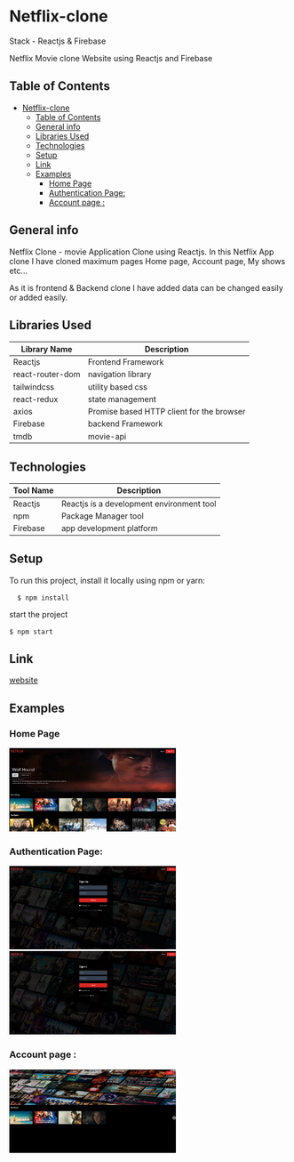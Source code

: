# Netflix-clone

Stack - Reactjs & Firebase

Netflix Movie clone Website using Reactjs and Firebase

## Table of Contents

- [Netflix-clone](#netflix-clone)
  - [Table of Contents](#table-of-contents)
  - [General info](#general-info)
  - [Libraries Used](#libraries-used)
  - [Technologies](#technologies)
  - [Setup](#setup)
  - [Link](#link)
  - [Examples](#examples)
    - [Home Page](#home-page)
    - [Authentication Page:](#authentication-page)
    - [Account page :](#account-page-)

## General info

Netflix Clone - movie Application Clone using Reactjs. In this Netflix App clone I have cloned maximum pages Home page, Account page, My shows etc...

As it is frontend & Backend clone I have added data can be changed easily or added easily.

## Libraries Used

| Library Name     | Description                               |
| ---------------- | ----------------------------------------- |
| Reactjs          | Frontend Framework                        |
| react-router-dom | navigation library                        |
| tailwindcss      | utility based css                         |
| react-redux      | state management                          |
| axios            | Promise based HTTP client for the browser |
| Firebase         | backend Framework                         |
| tmdb             | movie-api                                 |

## Technologies

| Tool Name | Description                               |
| --------- | ----------------------------------------- |
| Reactjs   | Reactjs is a development environment tool |
| npm       | Package Manager tool                      |
| Firebase  | app development platform                  |

## Setup

To run this project, install it locally using npm or yarn:

```
  $ npm install
```

start the project

```
$ npm start
```

## Link

[website](netflix-clone-b6d3d.web.app/)

## Examples

### Home Page

<img src='./src/example/home.png' width='300' height='150' />

<br>

### Authentication Page:

<img src='./src/example/signup.png' width='300' height='150'/>
<img src='./src/example/login.png' width='300' height='150' />

<br>

### Account page :

<img src='./src/example/account.png' alt='basket image' width='300' height='150'/>
